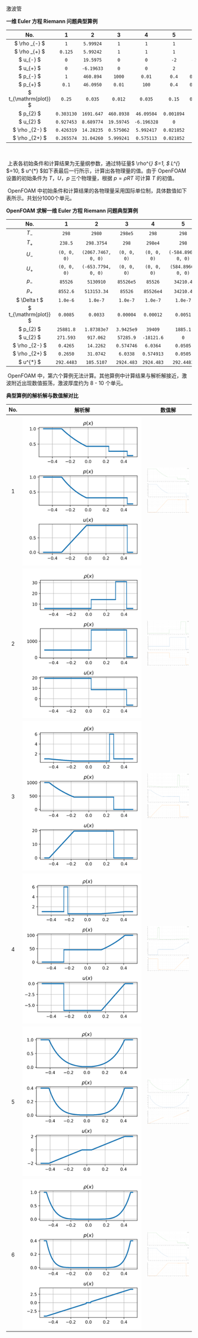

激波管

__一维 Euler 方程 Riemann 问题典型算例__

|          No.          |     1      |     2      |     3      |      4      |     5      |   6   |
| :-------------------: | :--------: | :--------: | :--------: | :---------: | :--------: | :---: |
|     $ \rho _{-} $     |    `1`     | `5.99924`  |    `1`     |     `1`     |    `1`     |  `1`  |
|     $ \rho _{+} $     |  `0.125`   | `5.99242`  |    `1`     |     `1`     |    `1`     |  `1`  |
|       $ u_{-} $       |    `0`     | `19.5975`  |    `0`     |     `0`     |    `-2`    | `-4`  |
|       $ u_{+} $       |    `0`     | `-6.19633` |    `0`     |     `0`     |    `2`     |  `4`  |
|       $ p_{-} $       |    `1`     | `460.894`  |   `1000`   |   `0.01`    |   `0.4`    | `0.4` |
|       $ p_{+} $       |   `0.1`    | `46.0950`  |   `0.01`   |    `100`    |   `0.4`    | `0.4` |
| $ t_{\mathrm{plot}} $ |   `0.25`   |  `0.035`   |  `0.012`   |   `0.035`   |   `0.15`   | `0.1` |
|       $ p_{2} $       | `0.303130` | `1691.647` | `460.8938` | `46.09504`  | `0.001894` |  `0`  |
|       $ u_{2} $       | `0.927453` | `8.689774` | `19.59745` | `-6.196328` |    `0`     |  `0`  |
|    $ \rho _{2-} $     | `0.426319` | `14.28235` | `0.575062` | `5.992417`  | `0.021852` |  `0`  |
|    $ \rho _{2+} $     | `0.265574` | `31.04260` | `5.999241` | `0.575113`  | `0.021852` |  `0`  |

​	

​	上表各初始条件和计算结果为无量纲参数，通过特征量$ \rho^{*} $=1, $ L^{*} $=10, $ u^{*} $如下表最后一行所示，计算出各物理量的值。由于  OpenFOAM 设置的初始条件为 $T，U，p$ 三个物理量，根据 $p = \rho RT$ 可计算 $T$ 的初值。

​	OpenFOAM 中初始条件和计算结果的各物理量采用国际单位制，具体数值如下表所示。共划分1000个单元。



__OpenFOAM 求解一维 Euler 方程 Riemann 问题典型算例__

No. |  1 | 2 | 3 | 4 | 5 | 6 
:-: | :-: |:-: |:-: |:-: |:-: |:-: 
$T_{-}$ | `298` | `2980` | `298e5` |`298` | `298` | `298` 
$T_{+}$ | `238.5` | `298.3754` | `298` |`298e4`| `298` | `298` 
$U_{-}$ | `(0, 0, 0)` | `(2067.7467, 0, 0)` | `(0, 0, 0)` |`(0, 0, 0)` | `(-584.8966, 0, 0)` | `(-1169.79, 0, 0)` 
$U_{+}$ | `(0, 0, 0)` | `(-653.7794, 0, 0)` | `(0, 0, 0)` | `(0, 0, 0)` | `(584.8966, 0, 0)` | `(1169.79, 0, 0)` 
$p_{-}$ | `85526` | `5130910` | `85526e5` |`85526` | `34210.4` | `34210.4` 
$p_{+}$ | `8552.6` | `513153.34` | `85526` |`85526e4` | `34210.4` | `34210.4` 
$ \Delta t $ | `1.0e-6` | `1.0e-7` | `1.0e-7` |  `1.0e-7`   | `1.0e-7` | `1.0e-7` 
 $ t_{\mathrm{plot}} $ | `0.0085` | `0.0033` | `0.00004` | `0.00012` | `0.0051` | `0.0034` 
$ p_{2} $ | `25881.8` | `1.87383e7` | `3.9425e9` |`39409` | `1885.1` | 
 $ u_{2} $ | `271.593` | `917.062` | `57285.9` | `-18121.6` | `0` | 
 $ \rho _{2-} $ | `0.4265` | `14.2262` | `0.574746` | `6.0364` | `0.0505` | 
 $ \rho _{2+} $ | `0.2650` | `31.0742` | `6.0338` | `0.574913` | `0.0505` | 
 $ u^{*} $ | `292.4483` | `105.5107` | `2924.483` | `2924.483` | `292.4483` | `292.4483` 

​	OpenFOAM 中，第六个算例无法计算。其他算例中计算结果与解析解接近，激波附近出现数值振荡，激波厚度约为 8 - 10 个单元。



__典型算例的解析解与数值解对比__

| No.  |                  解析解                   |                    数值解                    |
| :--: | :---------------------------------------: | :------------------------------------------: |
|  1   | <img src="./1.svg" style="zoom:1230%;" /> | ![](./1_rho.png)![](./1_p.png)![](./1_u.png) |
|  2   | <img src="./2.svg" style="zoom:1230%;" /> | ![](./2_rho.png)![](./2_p.png)![](./2_u.png) |                         |
|  3   | <img src="./3.svg" style="zoom:1230%;" /> | ![](./3_rho.png)![](./3_p.png)![](./3_u.png) |
|  4   | <img src="./4.svg" style="zoom:1230%;" /> | ![](./4_rho.png)![](./4_p.png)![](./4_u.png) |
|  5   | <img src="./5.svg" style="zoom:1230%;" /> | ![](./5_rho.png)![](./5_p.png)![](./5_u.png) |
|  6   | <img src="./6.svg" style="zoom:1230%;" /> | ![](./1_rho.png)![](./1_p.png)![](./1_u.png) |



